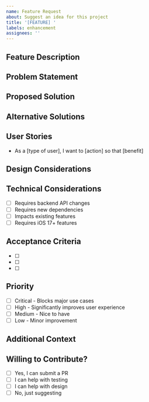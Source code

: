 ```yaml
---
name: Feature Request
about: Suggest an idea for this project
title: '[FEATURE] '
labels: enhancement
assignees: ''
---
```


## Feature Description
<!-- A clear and concise description of the feature you'd like -->

## Problem Statement
<!-- Describe the problem this feature would solve -->
<!-- Example: I'm always frustrated when [...] -->

## Proposed Solution
<!-- Describe how you'd like this feature to work -->

## Alternative Solutions
<!-- Describe any alternative solutions or features you've considered -->

## User Stories
<!-- Describe how users would interact with this feature -->
- As a [type of user], I want to [action] so that [benefit]

## Design Considerations
<!-- If you have UI/UX ideas, describe them here or attach mockups -->

## Technical Considerations
<!-- Any technical details or constraints to consider -->
- [ ] Requires backend API changes
- [ ] Requires new dependencies
- [ ] Impacts existing features
- [ ] Requires iOS 17+ features

## Acceptance Criteria
<!-- What needs to be true for this feature to be considered complete? -->
- [ ]
- [ ]
- [ ]

## Priority
<!-- How important is this feature to you? -->
- [ ] Critical - Blocks major use cases
- [ ] High - Significantly improves user experience
- [ ] Medium - Nice to have
- [ ] Low - Minor improvement

## Additional Context
<!-- Add any other context, screenshots, or examples about the feature request here -->

## Willing to Contribute?
<!-- Would you be willing to submit a PR for this feature? -->
- [ ] Yes, I can submit a PR
- [ ] I can help with testing
- [ ] I can help with design
- [ ] No, just suggesting
